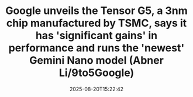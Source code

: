 ﻿---
title: "Google unveils the Tensor G5, a 3nm chip manufactured by TSMC, says it has 'significant gains' in performance and runs the 'newest' Gemini Nano model (Abner Li/9to5Google)"
date: "2025-08-20T15:22:42"
category: "Markets"
summary: ""
slug: "google unveils the tensor g5 a 3nm chip manufactured by tsmc"
source_urls:
  - "http://www.techmeme.com/250820/p35#a250820p35"
seo:
  title: "Google unveils the Tensor G5, a 3nm chip manufactured by TSMC, says it has 'significant gains' in performance and runs the 'newest' Gemini Nano model (Abner Li/9to5Google) | Hash n Hedge"
  description: ""
  keywords: ["news", "markets", "brief"]
---

